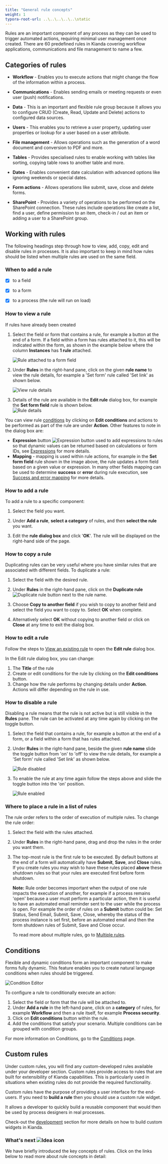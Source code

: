 ```yaml
---
title: "General rule concepts"
weight: 1
typora-root-url: ..\..\..\..\..\static
---
```




Rules are an important component of any process as they can be used to trigger automated actions, requiring minimal user management once created. There are 60 predefined rules in Kianda covering workflow applications, communications and file management to name a few.


## Categories of rules

- **Workflow** - Enables you to execute actions that might change the flow of the information within a process. 

- **Communications** - Enables sending emails or meeting requests or even user (push) notifications.

- **Data** - This is an important and flexible rule group because it allows you to configure CRUD (Create, Read, Update and Delete) actions to configured data sources.

- **Users** - This enables you to retrieve a user property, updating user properties or lookup for a user based on a user attribute.

- **File management** - Allows operations such as the generation of a word document and conversion to PDF and more.

- **Tables** - Provides specialised rules to enable working with tables like sorting, copying table rows to another table and more.

- **Dates** - Enables convenient date calculation with advanced options like ignoring weekends or special dates.

- **Form actions** - Allows operations like submit, save, close and delete forms. 

- **SharePoint** - Provides a variety of operations to be performed on the SharePoint connection. These rules include operations like create a list, find a user, define permission to an item, check-in / out an item or adding a user to a SharePoint group.

  

## Working with rules
The following headings step through how to view, add, copy, edit and disable rules in processes. It is also important to keep in mind how rules should be listed when multiple rules are used on the same field.

### When to add a rule

- [x] to a field

- [x] to a form 

- [x] to a process (the rule will run on load)



### How to view a rule

If rules have already been created 

1. Select the field or form that contains a rule, for example a button at the end of a form. If a field within a form has rules attached to it, this will be indicated within the form, as shown in the example below where the column **Instances** has **1 rule** attached.

   ![Rule attached to a form field](/images/rule-on-a-field.jpg)

2. Under **Rules** in the right-hand pane, click on the given **rule name** to view the rule details, for example a 'Set form' rule called 'Set link' as shown below.

   ![View rule details](/images/view-rule.jpg)

3. Details of the rule are available in the **Edit rule** dialog box, for example the **Set form field** rule is shown below.  
   ![Rule details](/images/rule-details-examples.jpg)

You can view rule [conditions](#conditions) by clicking on **Edit conditions** and actions to be performed as part of the rule are under **Action**. Other features to note in the dialog box are:

- **Expression** button ![Expression button](/images/ellipsis_frame.png) used to add expressions to rules so that dynamic values can be returned based on calculations or form IDs, see [Expressions](/docs/platform/rules/general/expression-builder/) for more details.
- **Mapping** - mapping is used within rule actions, for example in the **Set form field** rule shown in the image above, the rule updates a form field based on a given value or expression. In many other fields mapping can be used to determine **success** or **error** during rule execution, see [Success and error mapping](/docs/platform/rules/general/success-error-mapping/) for more details. 



### How to add a rule

To add a rule to a specific component:

1. Select the field you want.

2. Under **Add a rule**, **select a category** of rules, and then **select the rule** you want.

3. Edit the **rule dialog box** and click '**OK**'. The rule will be displayed on the right-hand side of the page.



### How to copy a rule

Duplicating rules can be very useful where you have similar rules that are associated with different fields. To duplicate a rule:

1. Select the field with the desired rule.

2. Under **Rules** in the right-hand pane, click on the **Duplicate rule** ![Duplicate rule](/images/duplicate-rule.jpg) button next to the rule name.

3. Choose **Copy to another field** if you wish to copy to another field and select the field you want to copy to. Select **OK** when complete.

4. Alternatively select **OK** without copying to another field or click on **Close** at any time to exit the dialog box.



### How to edit a rule

Follow the steps to [View an existing rule](#how-to-view-a-rule) to open the **Edit rule** dialog box.

In the Edit rule dialog box, you can change:

1. The **Title** of the rule
2. Create or edit conditions for the rule by clicking on the **Edit conditions** button.
3. Change how the rule performs by changing details under **Action**. Actions will differ depending on the rule in use.



### How to disable a rule

Disabling a rule means that the rule is not active but is still visible in the **Rules** pane. The rule can be activated at any time again by clicking on the toggle button.

1. Select the field that contains a rule, for example a button at the end of a form, or a field within a form that has rules attached.

2. Under **Rules** in the right-hand pane, beside the given **rule name** slide the toggle button from 'on' to 'off' to view the rule details, for example a 'Set form' rule called 'Set link' as shown below.

   ![Rule disabled](/images/rule-disabled.jpg)

3. To enable the rule at any time again follow the steps above and slide the toggle button into the 'on' position.

   ![Rule enabled](/images/rule-enabled.jpg)



### Where to place a rule in a list of rules

The rule order refers to the order of execution of multiple rules. To change the rule order:

1. Select the field with the rules attached.

2. Under **Rules** in the right-hand pane, drag and drop the rules in the order you want them.

3. The top-most rule is the first rule to be executed. By default buttons at the end of a form will automatically have **Submit**, **Save**, and **Close** rules. If you create rules you may wish to have these rules placed **above** these shutdown rules so that your rules are executed first before form shutdown.

   **Note:** Rule order becomes important when the output of one rule impacts the execution of another, for example if a process remains 'open' because a user must perform a particular action, then it is useful to have an automated email reminder sent to the user while the process is open. For example 
   the order of rules on a **Submit** button could be: Set Status, Send Email, Submit, Save, Close, whereby the status of the process instance is set first, before an automated email and then the form shutdown rules of Submit, Save and Close occur.

   To read more about multiple rules, go to [Multiple rules](/docs/platform/rules/general/multiple-rules/).
   
   

## Conditions

Flexible and dynamic conditions form an important component to make forms fully dynamic. This feature enables you to create natural language conditions when rules should be triggered.

![Condition Editor](/images/condition-editor.png)

To configure a rule to conditionally execute an action:

1. Select the field or form that the rule will be attached to. 
2. Under **Add a rule** in the left-hand pane, click on a **category** of rules, for example **Workflow** and then a rule itself, for example **Process security**.
3. Click on **Edit conditions** button within the rule.
4. Add the conditions that satisfy your scenario. Multiple conditions can be grouped with condition groups.

For more information on Conditions, go to the [Conditions](/docs/platform/rules/general/add-conditions/) page.



## Custom rules

Under custom rules, you will find any custom-developed rules available under your developer section. Custom rules provide access to rules that are built for extensibility of Kianda capabilities. This is particularly used in situations when existing rules do not provide the required functionality.

Custom rules have the purpose of providing a user interface for the end-users. If you need to **build a rule** then you should use a custom rule widget.

It allows a developer to quickly build a reusable component that would then be used by process designers in real processes.

Check-out the [development](/docs/getting-started/welcome/low-code/) section for more details on how to build custom widgets in Kianda.



### What's next  ![Idea icon](/images/18.png) ###

We have briefly introduced the key concepts of rules. Click on the links below to read more about rule concepts in detail:

